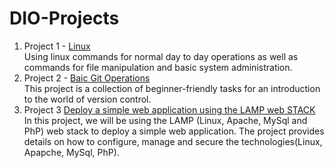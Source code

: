 # DIO-Projects

1. Project 1 - [Linux](https://github.com/iamYole/DIO-Projects/tree/main/Project%201%20-%20Linux%20Commands)  
   Using linux commands for normal day to day operations as well as commands for file manipulation and basic system administration.
2. Project 2 - [Baic Git Operations](https://github.com/iamYole/DIO-Projects/tree/main/Project%202%20-%20Basic%20Git%20Operations)  
   This project is a collection of beginner-friendly tasks for an introduction to the world of version control.
3. Project 3 [Deploy a simple web application using the LAMP web STACK ](<https://github.com/iamYole/DIO-Projects/tree/main/Project%203%20-%20LAMP(Linux%2C%20Apache%2C%20MySql%2C%20Php)%20STACK>)
   In this project, we will be using the LAMP (Linux, Apache, MySql and PhP) web stack to deploy a simple web application. The project provides details on how to configure, manage and secure the technologies(Linux, Apapche, MySql, PhP).
